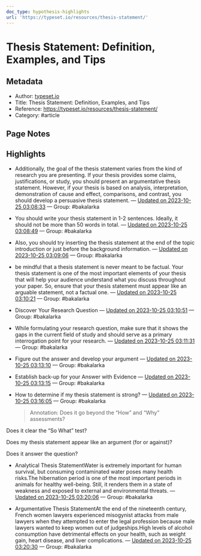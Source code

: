```yaml
---
doc_type: hypothesis-highlights
url: 'https://typeset.io/resources/thesis-statement/'
---
```


# Thesis Statement: Definition, Examples, and Tips

## Metadata
- Author: [typeset.io]()
- Title: Thesis Statement: Definition, Examples, and Tips
- Reference: https://typeset.io/resources/thesis-statement/
- Category: #article

## Page Notes
## Highlights
- Additionally, the goal of the thesis statement varies from the kind of research you are presenting. If your thesis provides some claims, justifications, or study, you should present an argumentative thesis statement. However, if your thesis is based on analysis, interpretation, demonstration of cause and effect, comparisons, and contrast, you should develop a persuasive thesis statement. — [Updated on 2023-10-25 03:08:33](https://hyp.is/BMaXYnLTEe6gyW8b9FvBcA/typeset.io/resources/thesis-statement/) — Group: #bakalarka

- You should write your thesis statement in 1-2 sentences. Ideally, it should not be more than 50 words in total. — [Updated on 2023-10-25 03:08:49](https://hyp.is/Dg6m8nLTEe6y8TfLLJfPLQ/typeset.io/resources/thesis-statement/) — Group: #bakalarka

- Also, you should try inserting the thesis statement at the end of the topic introduction or just before the background information. — [Updated on 2023-10-25 03:09:06](https://hyp.is/GFULVnLTEe6gnV_hsPJMIA/typeset.io/resources/thesis-statement/) — Group: #bakalarka

- be mindful that a thesis statement is never meant to be factual. Your thesis statement is one of the most important elements of your thesis that will help your audience understand what you discuss throughout your paper. So, ensure that your thesis statement must appear like an arguable statement, not a factual one. — [Updated on 2023-10-25 03:10:21](https://hyp.is/RMV1hnLTEe6moFflm1M5ug/typeset.io/resources/thesis-statement/) — Group: #bakalarka

- Discover Your Research Question — [Updated on 2023-10-25 03:10:51](https://hyp.is/VtjFjnLTEe6ZWg92E1NiNA/typeset.io/resources/thesis-statement/) — Group: #bakalarka

- While formulating your research question, make sure that it shows the gaps in the current field of study and should serve as a primary interrogation point for your research. — [Updated on 2023-10-25 03:11:31](https://hyp.is/bqW0dHLTEe6DWZtb64S5Ng/typeset.io/resources/thesis-statement/) — Group: #bakalarka

- Figure out the answer and develop your argument — [Updated on 2023-10-25 03:13:10](https://hyp.is/qYrnYnLTEe6_yoO8I3O8AQ/typeset.io/resources/thesis-statement/) — Group: #bakalarka

- Establish back-up for your Answer with Evidence — [Updated on 2023-10-25 03:13:15](https://hyp.is/rHYDxnLTEe6jeRvXcPptCQ/typeset.io/resources/thesis-statement/) — Group: #bakalarka

- How to determine if my thesis statement is strong? — [Updated on 2023-10-25 03:16:05](https://hyp.is/00ykFHLTEe6x7VMdcOQGag/typeset.io/resources/thesis-statement/) — Group: #bakalarka
    > Annotation: 
Does it go beyond the “How” and “Why” assessments?

Does it clear the “So What” test?

Does my thesis statement appear like an argument (for or against)?

Does it answer the question?
- Analytical Thesis StatementWater is extremely important for human survival, but consuming contaminated water poses many health risks.The hibernation period is one of the most important periods in animals for healthy well-being. Still, it renders them in a state of weakness and exposed to external and environmental threats. — [Updated on 2023-10-25 03:20:06](https://hyp.is/ob4ofHLUEe6ubi_VDI3zoA/typeset.io/resources/thesis-statement/) — Group: #bakalarka

- Argumentative Thesis StatementAt the end of the nineteenth century, French women lawyers experienced misogynist attacks from male lawyers when they attempted to enter the legal profession because male lawyers wanted to keep women out of judgeships.High levels of alcohol consumption have detrimental effects on your health, such as weight gain, heart disease, and liver complications. — [Updated on 2023-10-25 03:20:30](https://hyp.is/sCULznLUEe6DZt_lUIyjBQ/typeset.io/resources/thesis-statement/) — Group: #bakalarka



